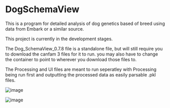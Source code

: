 # DogSchemaView
This is a program for detailed analysis of dog genetics based of breed using data from Embark or a similar source.

This project is currently in the development stages. 

The Dog_SchemaView_0.7.8 file is a standalone file, but will still require you to download the canfam 3 files for it to run. 
you may also have to change the container to point to wherever you download those files to.

The Processing and UI files are meant to run seperatley with Processing being run first and outputting the processed data as easily parsable .pkl files.

![image](https://user-images.githubusercontent.com/84801088/119743856-9e1f4a80-be3f-11eb-8983-e0a15f5c81da.png)

![image](https://user-images.githubusercontent.com/84801088/119743688-47b20c00-be3f-11eb-986f-c79087c85643.png)

